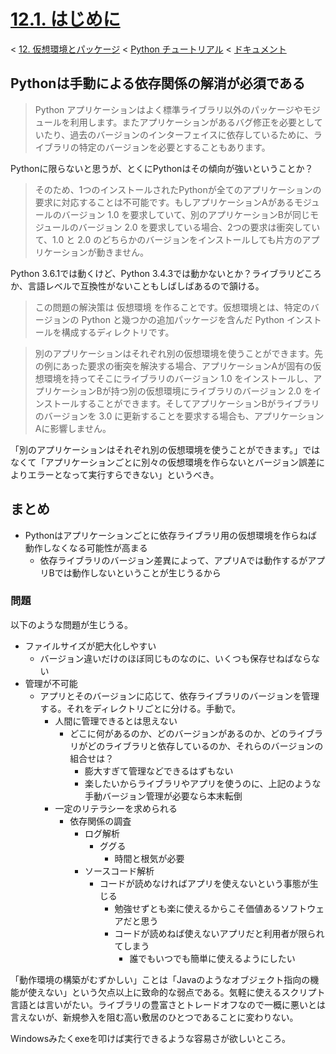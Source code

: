 # [12.1. はじめに](https://docs.python.jp/3/tutorial/venv.html#introduction)

< [12. 仮想環境とパッケージ](https://docs.python.jp/3/tutorial/venv.html#virtual-environments-and-packages) < [Python チュートリアル](https://docs.python.jp/3/tutorial/index.html) < [ドキュメント](https://docs.python.jp/3/index.html)

## Pythonは手動による依存関係の解消が必須である

> Python アプリケーションはよく標準ライブラリ以外のパッケージやモジュールを利用します。またアプリケーションがあるバグ修正を必要としていたり、過去のバージョンのインターフェイスに依存しているために、ライブラリの特定のバージョンを必要とすることもあります。

Pythonに限らないと思うが、とくにPythonはその傾向が強いということか？

> そのため、1つのインストールされたPythonが全てのアプリケーションの要求に対応することは不可能です。もしアプリケーションAがあるモジュールのバージョン 1.0 を要求していて、別のアプリケーションBが同じモジュールのバージョン 2.0 を要求している場合、2つの要求は衝突していて、1.0 と 2.0 のどちらかのバージョンをインストールしても片方のアプリケーションが動きません。

Python 3.6.1では動くけど、Python 3.4.3では動かないとか？ライブラリどころか、言語レベルで互換性がないこともしばしばあるので頷ける。

> この問題の解決策は 仮想環境 を作ることです。仮想環境とは、特定のバージョンの Python と幾つかの追加パッケージを含んだ Python インストールを構成するディレクトリです。

> 別のアプリケーションはそれぞれ別の仮想環境を使うことができます。先の例にあった要求の衝突を解決する場合、アプリケーションAが固有の仮想環境を持ってそこにライブラリのバージョン 1.0 をインストールし、アプリケーションBが持つ別の仮想環境にライブラリのバージョン 2.0 をインストールすることができます。そしてアプリケーションBがライブラリのバージョンを 3.0 に更新することを要求する場合も、アプリケーションAに影響しません。

「別のアプリケーションはそれぞれ別の仮想環境を使うことができます。」ではなくて「アプリケーションごとに別々の仮想環境を作らないとバージョン誤差によりエラーとなって実行すらできない」というべき。

## まとめ

* Pythonはアプリケーションごとに依存ライブラリ用の仮想環境を作らねば動作しなくなる可能性が高まる
    * 依存ライブラリのバージョン差異によって、アプリAでは動作するがアプリBでは動作しないということが生じうるから

### 問題
    
以下のような問題が生じうる。

* ファイルサイズが肥大化しやすい
    * バージョン違いだけのほぼ同じものなのに、いくつも保存せねばならない
* 管理が不可能
    * アプリとそのバージョンに応じて、依存ライブラリのバージョンを管理する。それをディレクトリごとに分ける。手動で。
        * 人間に管理できるとは思えない
            * どこに何があるのか、どのバージョンがあるのか、どのライブラリがどのライブラリと依存しているのか、それらのバージョンの組合せは？
                * 膨大すぎて管理などできるはずもない
                * 楽したいからライブラリやアプリを使うのに、上記のような手動バージョン管理が必要なら本末転倒
        * 一定のリテラシーを求められる
            * 依存関係の調査
                * ログ解析
                    * ググる
                        * 時間と根気が必要
                * ソースコード解析
                    * コードが読めなければアプリを使えないという事態が生じる
                        * 勉強せずとも楽に使えるからこそ価値あるソフトウェアだと思う
                        * コードが読めねば使えないアプリだと利用者が限られてしまう
                            * 誰でもいつでも簡単に使えるようにしたい

「動作環境の構築がむずかしい」ことは「Javaのようなオブジェクト指向の機能が使えない」という欠点以上に致命的な弱点である。気軽に使えるスクリプト言語とは言いがたい。ライブラリの豊富さとトレードオフなので一概に悪いとは言えないが、新規参入を阻む高い敷居のひとつであることに変わりない。

Windowsみたくexeを叩けば実行できるような容易さが欲しいところ。

